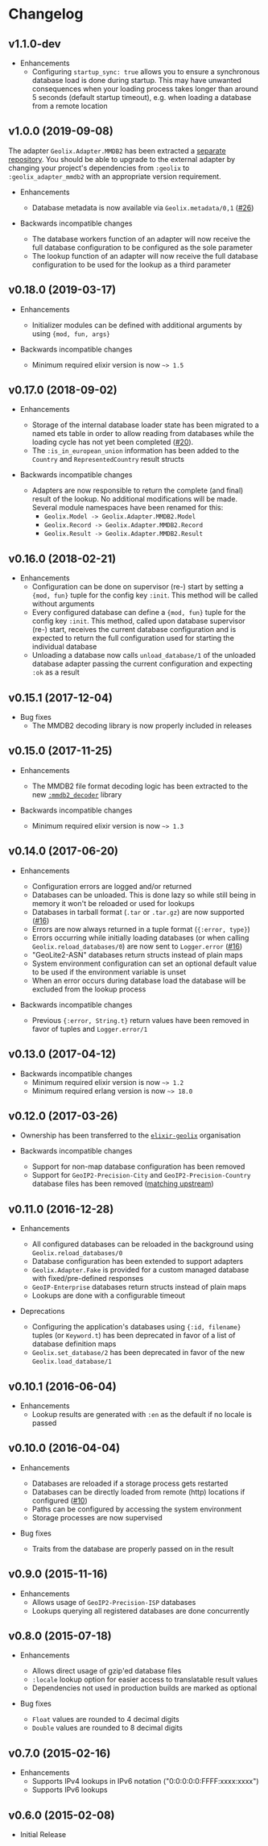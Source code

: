 # Changelog

## v1.1.0-dev

- Enhancements
    - Configuring `startup_sync: true` allows you to ensure a synchronous database load is done during startup. This may have unwanted consequences when your loading process takes longer than around 5 seconds (default startup timeout), e.g. when loading a database from a remote location

## v1.0.0 (2019-09-08)

The adapter `Geolix.Adapter.MMDB2` has been extracted a [separate repository](https://github.com/elixir-geolix/adapter_mmdb2). You should be able to upgrade to the external adapter by changing your project's dependencies from `:geolix` to `:geolix_adapter_mmdb2` with an appropriate version requirement.

- Enhancements
    - Database metadata is now available via `Geolix.metadata/0,1` ([#26](https://github.com/elixir-geolix/geolix/pull/26))

- Backwards incompatible changes
    - The database workers function of an adapter will now receive the full database configuration to be configured as the sole parameter
    - The lookup function of an adapter will now receive the full database configuration to be used for the lookup as a third parameter

## v0.18.0 (2019-03-17)

- Enhancements
    - Initializer modules can be defined with additional arguments by using `{mod, fun, args}`

- Backwards incompatible changes
    - Minimum required elixir version is now `~> 1.5`

## v0.17.0 (2018-09-02)

- Enhancements
    - Storage of the internal database loader state has been migrated to a named ets table in order to allow reading from databases while the loading cycle has not yet been completed ([#20](https://github.com/elixir-geolix/geolix/issues/20)).
    - The `:is_in_european_union` information has been added to the `Country` and `RepresentedCountry` result structs

- Backwards incompatible changes
    - Adapters are now responsible to return the complete (and final) result of the lookup. No additional modifications will be made. Several module namespaces have been renamed for this:
        - `Geolix.Model -> Geolix.Adapter.MMDB2.Model`
        - `Geolix.Record -> Geolix.Adapter.MMDB2.Record`
        - `Geolix.Result -> Geolix.Adapter.MMDB2.Result`

## v0.16.0 (2018-02-21)

- Enhancements
    - Configuration can be done on supervisor (re-) start by setting a `{mod, fun}` tuple for the config key `:init`. This method will be called without arguments
    - Every configured database can define a `{mod, fun}` tuple for the config key `:init`. This method, called upon database supervisor (re-) start, receives the current database configuration and is expected to return the full configuration used for starting the individual database
    - Unloading a database now calls `unload_database/1` of the unloaded database adapter passing the current configuration and expecting `:ok` as a result

## v0.15.1 (2017-12-04)

- Bug fixes
    - The MMDB2 decoding library is now properly included in releases

## v0.15.0 (2017-11-25)

- Enhancements
    - The MMDB2 file format decoding logic has been extracted to the new [`:mmdb2_decoder`](https://github.com/elixir-geolix/mmdb2_decoder) library

- Backwards incompatible changes
    - Minimum required elixir version is now `~> 1.3`

## v0.14.0 (2017-06-20)

- Enhancements
    - Configuration errors are logged and/or returned
    - Databases can be unloaded. This is done lazy so while still being in memory it won't be reloaded or used for lookups
    - Databases in tarball format (`.tar` or `.tar.gz`) are now supported ([#16](https://github.com/elixir-geolix/geolix/issues/16))
    - Errors are now always returned in a tuple format (`{:error, type}`)
    - Errors occurring while initially loading databases (or when calling `Geolix.reload_databases/0`) are now sent to `Logger.error` ([#16](https://github.com/elixir-geolix/geolix/issues/16))
    - "GeoLite2-ASN" databases return structs instead of plain maps
    - System environment configuration can set an optional default value to be used if the environment variable is unset
    - When an error occurs during database load the database will be excluded from the lookup process

- Backwards incompatible changes
    - Previous `{:error, String.t}` return values have been removed in favor  of tuples and `Logger.error/1`

## v0.13.0 (2017-04-12)

- Backwards incompatible changes
    - Minimum required elixir version is now `~> 1.2`
    - Minimum required erlang version is now `~> 18.0`

## v0.12.0 (2017-03-26)

- Ownership has been transferred to the [`elixir-geolix`](https://github.com/elixir-geolix) organisation

- Backwards incompatible changes
    - Support for non-map database configuration has been removed
    - Support for `GeoIP2-Precision-City` and `GeoIP2-Precision-Country` database files has been removed ([matching upstream](https://github.com/maxmind/MaxMind-DB/commit/8c69730696fbc3c839d04ff9a668a3c209390d7d))

## v0.11.0 (2016-12-28)

- Enhancements
    - All configured databases can be reloaded in the background using `Geolix.reload_databases/0`
    - Database configuration has been extended to support adapters
    - `Geolix.Adapter.Fake` is provided for a custom managed database with fixed/pre-defined responses
    - `GeoIP-Enterprise` databases return structs instead of plain maps
    - Lookups are done with a configurable timeout

- Deprecations
    - Configuring the application's databases using `{:id, filename}` tuples (or `Keyword.t`) has been deprecated in favor of a list of database definition maps
    - `Geolix.set_database/2` has been deprecated in favor of the new `Geolix.load_database/1`

## v0.10.1 (2016-06-04)

- Enhancements
    - Lookup results are generated with `:en` as the default if no locale is passed

## v0.10.0 (2016-04-04)

- Enhancements
    - Databases are reloaded if a storage process gets restarted
    - Databases can be directly loaded from remote (http) locations if configured ([#10](https://github.com/elixir-geolix/geolix/pull/10))
    - Paths can be configured by accessing the system environment
    - Storage processes are now supervised

- Bug fixes
    - Traits from the database are properly passed on in the result

## v0.9.0 (2015-11-16)

- Enhancements
    - Allows usage of `GeoIP2-Precision-ISP` databases
    - Lookups querying all registered databases are done concurrently

## v0.8.0 (2015-07-18)

- Enhancements
    - Allows direct usage of gzip'ed database files
    - `:locale` lookup option for easier access to translatable result values
    - Dependencies not used in production builds are marked as optional

- Bug fixes
    - `Float` values are rounded to 4 decimal digits
    - `Double` values are rounded to 8 decimal digits

## v0.7.0 (2015-02-16)

- Enhancements
    - Supports IPv4 lookups in IPv6 notation ("0:0:0:0:0:FFFF:xxxx:xxxx")
    - Supports IPv6 lookups

## v0.6.0 (2015-02-08)

- Initial Release
